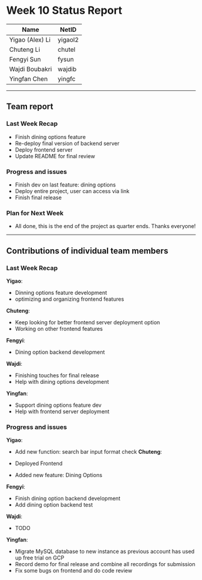 # Week 10 Status Report

| Name            | NetID   |
| --------------- | ------- |
| Yigao (Alex) Li | yigaol2 |
| Chuteng Li      | chutel  |
| Fengyi Sun      | fysun   |
| Wajdi Boubakri  | wajdib  |
| Yingfan Chen    | yingfc  |

---

## Team report

### Last Week Recap

- Finish dining options feature
- Re-deploy final version of backend server
- Deploy frontend server
- Update README for final review

### Progress and issues

- Finish dev on last feature: dining options
- Deploy entire project, user can access via link
- Finish final release

### Plan for Next Week

- All done, this is the end of the project as quarter ends. Thanks everyone!

---

## Contributions of individual team members

### Last Week Recap

**Yigao**:

- Dinning options feature development
- optimizing and organizing frontend features

**Chuteng**:

- Keep looking for better frontend server deployment option
- Working on other frontend features

**Fengyi**:

- Dining option backend development

**Wajdi**:

- Finishing touches for final release
- Help with dining options development

**Yingfan**:

- Support dining options feature dev
- Help with frontend server deployment

### Progress and issues

**Yigao**:

- Add new function: search bar input format check
**Chuteng**:

- Deployed Frontend
- Added new feature: Dining Options

**Fengyi**:

- Finish dining option backend development
- Add dining option backend test

**Wajdi**:

- TODO

**Yingfan**:

- Migrate MySQL database to new instance as previous account has used up free trial on GCP
- Record demo for final release and combine all recordings for submission
- Fix some bugs on frontend and do code review

